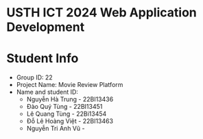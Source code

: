 USTH ICT 2024 Web Application Development
=====================================================


Student Info
=======================
* Group ID: 22
* Project Name: Movie Review Platform
* Name and student ID: 
  * Nguyễn Hà Trung - 22BI13436
  * Đào Quý Tùng - 22BI13451
  * Lê Quang Tùng - 22Bi13454
  * Đỗ Lê Hoàng Việt - 22BI13463
  * Nguyễn Tri Anh Vũ - 



